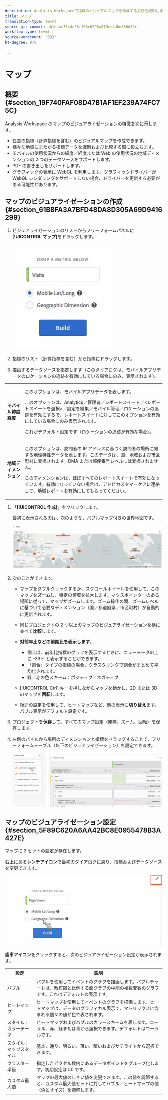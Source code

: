 ```yaml
---
description: Analysis Workspaceで指標のビジュアルマップを作成する方法を説明します。
title: マップ
translation-type: tm+mt
source-git-commit: ab1ea4c75c4c28f196c6793a819ce4dbe656d52c
workflow-type: tm+mt
source-wordcount: '632'
ht-degree: 97%

---
```



# マップ

## 概要 {#section_19F740FAF08D47B1AF1EF239A74FC75C}

Analysis Workspace のマップのビジュアライゼーションの特徴を次に示します。

* 任意の指標（計算指標を含む）のビジュアルマップを作成できます。
* 様々な地域にまたがる指標データを識別および比較する際に役立ちます。
* モバイルの使用状況からの緯度／経度または Web の使用状況の地域ディメンションの 2 つのデータソースをサポートします。
* PDF の書き出しをサポートします。
* グラフィックの表示に WebGL を利用します。グラフィックドライバーが WebGL レンダリングをサポートしない場合、ドライバーを更新する必要がある可能性があります。

## マップのビジュアライゼーションの作成 {#section_61BBFA3A7BFD48DA8D305A69D9416299}

1. ビジュアライゼーションのリストからフリーフォームパネルに&#x200B;**[!UICONTROL マップ]**&#x200B;をドラッグします。

   ![](assets/map-viz1.png)

1. 指標のリスト（計算指標を含む）から指標にドラッグします。
1. 描画するデータソースを指定します（このダイアログは、モバイルアプリデータのロケーションの追跡を有効にしている場合にのみ、表示されます）。

<table id="table_CD54B433464B4282A7524FB187016C47"> 
 <tbody> 
  <tr> 
   <td colname="col1"> <p><b>モバイル緯度経度</b> </p> </td> 
   <td colname="col2"> <p>このオプションは、モバイルアプリデータを表します。 </p> <p>このオプションは、<span class="ignoretag"><span class="uicontrol">Analytics</span>／<span class="uicontrol">管理者</span>／<span class="uicontrol">レポートスイート</span>／<span class="uicontrol">&lt;レポートスイートを選択&gt;</span>／<span class="uicontrol">設定を編集</span>／<span class="uicontrol">モバイル管理</span>／<span class="uicontrol">ロケーションの追跡を有効にする</span></span>で、レポートスイートに対してこのオプションを有効にしている場合にのみ表示されます。 </p> <p>これがデフォルト設定です（ロケーションの追跡が有効な場合）。 </p> </td> 
  </tr> 
  <tr> 
   <td colname="col1"> <p><b>地域ディメンション</b> </p> </td> 
   <td colname="col2"> <p>このオプションは、訪問者の IP アドレスに基づく訪問者の場所に関する地理特性データを表します。このデータは、国、地域および市区町村に変換されます。DMA または郵便番号レベルには変換されません。 </p> <p>このディメンションは、ほぼすべてのレポートスイートで有効になっています。有効になっていない場合は、アドビカスタマーケアに連絡して、地域レポートを有効にしてもらってください。 </p> </td> 
  </tr> 
 </tbody> 
</table>

1. 「**[!UICONTROL 作成]**」をクリックします。

   最初に表示されるのは、次のような、バブルマップ付きの世界地図です。

   ![](assets/bubble-world-view.png)

1. 次のことができます。

   * マップをダブルクリックするか、スクロールホイールを使用して、このマップを&#x200B;**ズーム**&#x200B;し、特定の領域を拡大します。マウスポインターのある場所に従って、マップがズームします。ズーム操作の間、ズームレベルに基づいて必要なディメンション（国／都道府県／市区町村）が自動的に更新されます。
   * 同じプロジェクトの 2 つ以上のマップのビジュアライゼーションを横に並べて&#x200B;**比較**&#x200B;します。
   * **対前年比などの前期比を表示します**。

      * 例えば、前年比指標のグラフを表示するときに、ニューヨークの上に -33% と表示することができます。
      * 「割合」タイプの指標の場合、クラスタリングで割合がまとめて平均化されます。
      * 緑／赤の色スキーム：ポジティブ／ネガティブ
   * [!UICONTROL Ctrl] キーを押しながらマップを動かし、2D または 3D のマップを&#x200B;**回転**&#x200B;します。

   * 後述の[設定](/help/analyze/analysis-workspace/visualizations/map-visualization.md#section_5F89C620A6AA42BC8E0955478B3A427E)を使用して、ヒートマップなど、別の表示に&#x200B;**切り替え**&#x200B;ます。バブル表示がデフォルト設定です。


1. プロジェクトを&#x200B;**保存**&#x200B;して、すべてのマップ設定（座標、ズーム、回転）を保存します。
1. 左側のパネルから場所のディメンションと指標をドラッグすることで、フリーフォームテーブル（以下のビジュアライゼーション）を設定できます。

   ![](assets/location-dimensions.png)

## マップのビジュアライゼーション設定 {#section_5F89C620A6AA42BC8E0955478B3A427E}

マップに 2 セットの設定が存在します。

右上にある&#x200B;**レンチアイコン**&#x200B;で最初のダイアログに戻り、指標およびデータソースを変更できます。

![](assets/map-wrench.png)

**歯車アイコン**&#x200B;をクリックすると、次のビジュアライゼーション設定が表示されます。

| 設定 | 説明 |
|--- |--- |
| バブル | バブルを使用してイベントのグラフを描画します。バブルチャートは、散布図と比例する面グラフの中間の複数変数のグラフです。これはデフォルトの表示です。 |
| ヒートマップ | ヒートマップを使用してイベントのグラフを描画します。ヒートマップは、データのグラフィカル表示で、マトリックスに含まれる個々の値が色で表されます。 |
| スタイル：カラーテーマ | ヒートマップおよびバブルのカラースキームを表します。コーラル、赤、緑または青から選択できます。デフォルトはコーラルです。 |
| スタイル：マップスタイル | 基本、通り、明るい、薄い、暗いおよびサテライトから選択できます。 |
| クラスター半径 | 指定したピクセル数内にあるデータポイントをグループ化します。初期設定は 50 です。 |
| カスタム最大値 | マップの最大値のしきい値を変更できます。この値を調節すると、カスタム最大値セットに対してバブル／ヒートマップの値（色とサイズ）を調整します。 |
